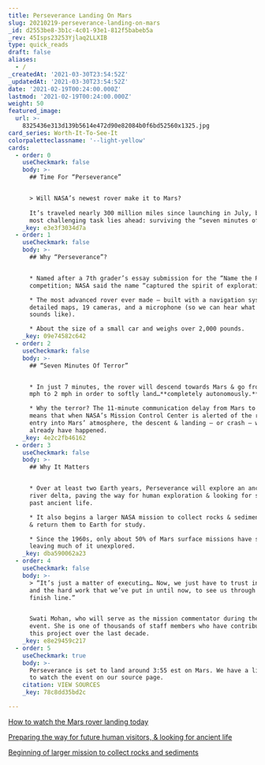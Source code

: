 ```yaml
---
title: Perseverance Landing On Mars
slug: 20210219-perseverance-landing-on-mars
_id: d2553be8-3b1c-4c01-93e1-812f5babeb5a
_rev: 45Isps23253Yjlaq2LLXIB
type: quick_reads
draft: false
aliases:
  - /
_createdAt: '2021-03-30T23:54:52Z'
_updatedAt: '2021-03-30T23:54:52Z'
date: '2021-02-19T00:24:00.000Z'
lastmod: '2021-02-19T00:24:00.000Z'
weight: 50
featured_image:
  url: >-
    8325436e313d139b5614e472d90e82084b0f6bd52560x1325.jpg
card_series: Worth-It-To-See-It
colorpaletteclassname: '--light-yellow'
cards:
  - order: 0
    useCheckmark: false
    body: >-
      ## Time For “Perseverance”


      > Will NASA’s newest rover make it to Mars?  
        
      It’s traveled nearly 300 million miles since launching in July, but its
      most challenging task lies ahead: surviving the “seven minutes of terror.”
    _key: e3e3f3034d7a
  - order: 1
    useCheckmark: false
    body: >-
      ## Why “Perseverance”?


      * Named after a 7th grader’s essay submission for the “Name the Rover”
      competition; NASA said the name “captured the spirit of exploration.”

      * The most advanced rover ever made – built with a navigation system,
      detailed maps, 19 cameras, and a microphone (so we can hear what Mars
      sounds like).

      * About the size of a small car and weighs over 2,000 pounds.
    _key: 09e74582c642
  - order: 2
    useCheckmark: false
    body: >-
      ## “Seven Minutes Of Terror”


      * In just 7 minutes, the rover will descend towards Mars & go from 12,000
      mph to 2 mph in order to softly land…**completely autonomously.**

      * Why the terror? The 11-minute communication delay from Mars to Earth
      means that when NASA’s Mission Control Center is alerted of the rover’s
      entry into Mars’ atmosphere, the descent & landing – or crash – will
      already have happened.
    _key: 4e2c2fb46162
  - order: 3
    useCheckmark: false
    body: >-
      ## Why It Matters


      * Over at least two Earth years, Perseverance will explore an ancient
      river delta, paving the way for human exploration & looking for signs of
      past ancient life.

      * It also begins a larger NASA mission to collect rocks & sediment on Mars
      & return them to Earth for study.

      * Since the 1960s, only about 50% of Mars surface missions have succeeded,
      leaving much of it unexplored.
    _key: dba590062a23
  - order: 4
    useCheckmark: false
    body: >-
      > “It’s just a matter of executing… Now, we just have to trust in our team
      and the hard work that we’ve put in until now, to see us through to the
      finish line.”


      Swati Mohan, who will serve as the mission commentator during the landing
      event. She is one of thousands of staff members who have contributed to
      this project over the last decade.
    _key: e8e29459c217
  - order: 5
    useCheckmark: true
    body: >-
      Perseverance is set to land around 3:55 est on Mars. We have a list of how
      to watch the event on our source page.
    citation: VIEW SOURCES
    _key: 78c8dd35bd2c

---
```

[How to watch the Mars rover landing today](https://www.cnn.com/2021/02/18/world/how-to-watch-mars-rover-landing-scn-trnd/index.html)

[Preparing the way for future human visitors, & looking for ancient life](https://mars.nasa.gov/files/mars2020/Mars2020_Fact_Sheet.pdf)

[Beginning of larger mission to collect rocks and sediments](https://www.nasa.gov/feature/jpl/7-things-to-know-about-the-mars-2020-perseverance-rover-mission)